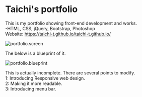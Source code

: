 # Taichi's portfolio

This is my portfolio showing front-end development and works.<br>
-HTML, CSS, jQuery, Bootstrap, Photoshop <br>
Website:   https://taichi-t.github.io/taichi-t.github.io/

![portfolio.screen](https://taichi-t.github.io/taichi-t.github.io/img/porfolio.screen.png)

The below is a blueprint of it.

![portfolio.blueprint](https://taichi-t.github.io/taichi-t.github.io/img/blue-print.png)

This is actually incomplete. There are several points to modify. <br>
1: Introducing Responsive web design.<br>
2: Making it more readable.<br>
3: Introducing menu bar. <br>


